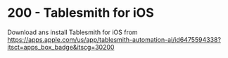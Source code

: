 # 200 - Tablesmith for iOS

Download ans install Tablesmith for iOS from https://apps.apple.com/us/app/tablesmith-automation-ai/id6475594338?itsct=apps_box_badge&itscg=30200
